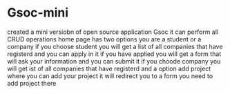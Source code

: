 # Gsoc-mini
created a  mini versiobn of open source application Gsoc 
it can perform all CRUD operations 
home page has two options you are a student or a company
if you choose student you will get a list of all companies that have registerd and you can  apply in it if you have applied you will get a form that will ask your information  and you can submit it 
if you choode company you will get ist of all companies that have registerd and a option add project where you can add your project it will redirect you to a form you need to add project there
